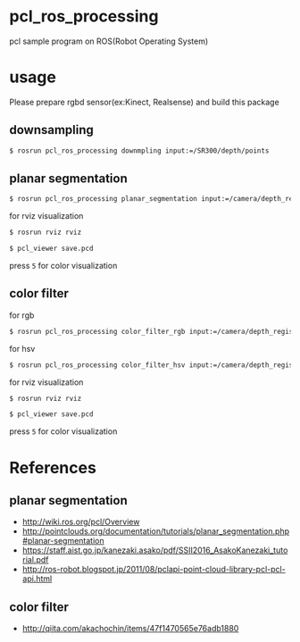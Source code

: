 # pcl_ros_processing
pcl sample program on ROS(Robot Operating System)

# usage
Please prepare rgbd sensor(ex:Kinect, Realsense) and build this package

## downsampling
```sh
$ rosrun pcl_ros_processing downmpling input:=/SR300/depth/points
```

## planar segmentation
```sh
$ rosrun pcl_ros_processing planar_segmentation input:=/camera/depth_registered/points
```

for rviz visualization
```sh
$ rosrun rviz rviz
```

```sh
$ pcl_viewer save.pcd
```
press `5` for color visualization

## color filter
for rgb
```sh
$ rosrun pcl_ros_processing color_filter_rgb input:=/camera/depth_registered/points
```

for hsv

```sh
$ rosrun pcl_ros_processing color_filter_hsv input:=/camera/depth_registered/points
```

for rviz visualization
```sh
$ rosrun rviz rviz
```

```sh
$ pcl_viewer save.pcd
```
press `5` for color visualization


# References

## planar segmentation
- http://wiki.ros.org/pcl/Overview
- http://pointclouds.org/documentation/tutorials/planar_segmentation.php#planar-segmentation
- https://staff.aist.go.jp/kanezaki.asako/pdf/SSII2016_AsakoKanezaki_tutorial.pdf
- http://ros-robot.blogspot.jp/2011/08/pclapi-point-cloud-library-pcl-pcl-api.html

## color filter
- http://qiita.com/akachochin/items/47f1470565e76adb1880
